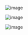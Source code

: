 ![image](https://github.com/nattar-kani/python-Q-A/assets/98700794/b060e8f1-5a1c-4748-b6d9-be7eaa113077)

![image](https://github.com/nattar-kani/python-Q-A/assets/98700794/d95452de-ad3d-466b-bbd3-23fd24868869)

![image](https://github.com/nattar-kani/sql-interview-Q-A/assets/98700794/23afa017-2d30-40f1-84e9-14202f7aa89b)
